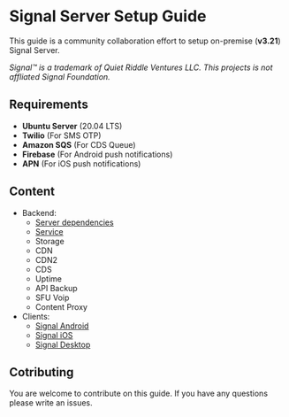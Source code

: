 # Signal Server Setup Guide

This guide is a community collaboration effort to setup on-premise (**v3.21**) Signal Server.

*Signal™ is a trademark of Quiet Riddle Ventures LLC. This projects is not affliated Signal Foundation.*

## Requirements
* **Ubuntu Server** (20.04 LTS)
* **Twilio** (For SMS OTP)
* **Amazon SQS** (For CDS Queue)
* **Firebase** (For Android push notifications)
* **APN** (For iOS push notifications)

## Content
* Backend:
    * [Server dependencies](../master/signal-docker-dependencies)
    * [Service](../master/signal-server)
    * Storage
    * CDN
    * CDN2
    * CDS
    * Uptime
    * API Backup
    * SFU Voip
    * Content Proxy
* Clients:
    * [Signal Android](../master/signal-android)
    * [Signal iOS](../master/signal-ios)
    * [Signal Desktop](../master/signal-desktop)

## Cotributing
You are welcome to contribute on this guide. If you have any questions please write an issues.
